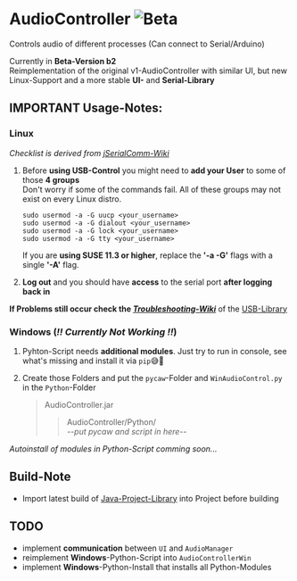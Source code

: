 # AudioController ![Beta](https://img.shields.io/badge/Status-Beta-yellow)
Controls audio of different processes (Can connect to Serial/Arduino)

Currently in **Beta-Version b2**<br>
Reimplementation of the original v1-AudioController with similar UI, but new Linux-Support and a more stable **UI-** and **Serial-Library** 


## IMPORTANT Usage-Notes:

### Linux
*Checklist is derived from [jSerialComm-Wiki](https://github.com/Fazecast/jSerialComm/wiki/Troubleshooting)*

1. Before **using USB-Control** you might need to **add your User** to some of those **4 groups**<br>
   Don't worry if some of the commands fail. All of these groups may not exist on every Linux distro.
    ```shell
    sudo usermod -a -G uucp <your_username>
    sudo usermod -a -G dialout <your_username>
    sudo usermod -a -G lock <your_username>
    sudo usermod -a -G tty <your_username>
    ```
    If you are **using SUSE 11.3 or higher**, replace the **'-a -G'** flags with a single **'-A'** flag.


2. **Log out** and you should have **access** to the serial port **after logging back in**

**If Problems still occur check the [_Troubleshooting-Wiki_](https://github.com/Fazecast/jSerialComm/wiki/Troubleshooting)** of the [USB-Library](https://github.com/Fazecast/jSerialComm)

### Windows (***!! Currently Not Working !!***)



1. Pyhton-Script needs **additional modules**. Just try to run in console, see what's missing and install it via `pip`😅🤦

2. Create those Folders and put the `pycaw`-Folder and `WinAudioControl.py` in the `Python`-Folder
   > AudioController.jar <br>
   > > AudioController/Python/ <br>
   > > *--put pycaw and script in here--*


*Autoinstall of modules in Python-Script comming soon...*


## Build-Note

* Import latest build of [Java-Project-Library](https://github.com/realPaulsen/Java-Project-Library) into Project before building

## TODO

* implement **communication** between `UI` and `AudioManager`
* reimplement **Windows**-Python-Script into `AudioControllerWin`
* implement **Windows**-Python-Install that installs all Python-Modules
